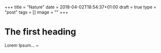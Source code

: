  +++
title = "Nature"
date = 2018-04-02T18:54:37+01:00
draft = true
type = "post"
tags = []
image = ""
+++

# The first heading

Lorem Ipsum...
~               